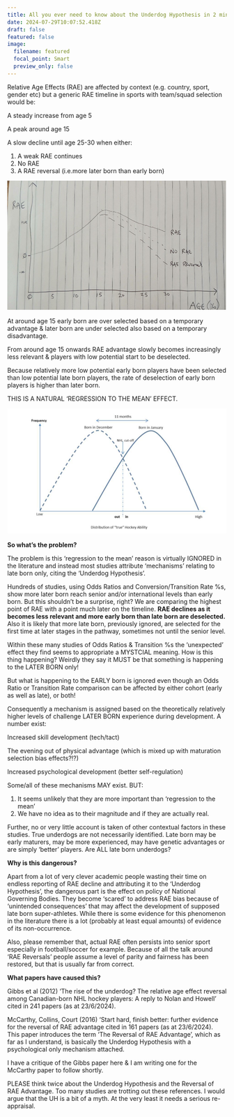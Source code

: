 ```yaml
---
title: All you ever need to know about the Underdog Hypothesis in 2 minutes
date: 2024-07-29T10:07:52.418Z
draft: false
featured: false
image:
  filename: featured
  focal_point: Smart
  preview_only: false
---
```

Relative Age Effects (RAE) are affected by context (e.g. country, sport, gender etc) but a generic RAE timeline in sports with team/squad selection would be:

A steady increase from age 5

A peak around age 15

A slow decline until age 25-30 when either:

1. A weak RAE continues
2. No RAE
3. A RAE reversal (i.e.more later born than early born)

![](rae-timeline.png)

At around age 15 early born are over selected based on a temporary advantage & later born are under selected also based on a temporary disadvantage.

From around age 15 onwards RAE advantage slowly becomes increasingly less relevant & players with low potential start to be deselected.

Because relatively more low potential early born players have been selected than low potential late born players, the rate of deselection of early born players is higher than later born. 

THIS IS A NATURAL ‘REGRESSION TO THE MEAN’ EFFECT.

![](rae-selection-bias.png)

**So what’s the problem?**

The problem is this ‘regression to the mean’ reason is virtually IGNORED in the literature and instead most studies attribute ‘mechanisms’ relating to late born only, citing the ‘Underdog Hypothesis’.

Hundreds of studies, using Odds Ratios and Conversion/Transition Rate %s, show more later born reach senior and/or international levels than early born. But this shouldn’t be a surprise, right? We are comparing the highest point of RAE with a point much later on the timeline. **RAE declines as it becomes less relevant and more early born than late born are deselected.** Also it is likely that more late born, previously ignored, are selected for the first time at later stages in the pathway, sometimes not until the senior level.

Within these many studies of Odds Ratios & Transition %s the ‘unexpected’ effect they find seems to appropriate a MYSTCIAL meaning. How is this thing happening? Weirdly they say it MUST be that something is happening to the LATER BORN only!

But what is happening to the EARLY born is ignored even though an Odds Ratio or Transition Rate comparison can be affected by either cohort (early as well as late), or both!

Consequently a mechanism is assigned based on the theoretically relatively higher levels of challenge LATER BORN experience during development. A number exist:

Increased skill development (tech/tact)

The evening out of physical advantage (which is mixed up with maturation selection bias effects?!?)

Increased psychological development (better self-regulation)

Some/all of these mechanisms MAY exist. BUT:

1. It seems unlikely that they are more important than ‘regression to the mean’
2. We have no idea as to their magnitude and if they are actually real.

Further, no or very little account is taken of other contextual factors in these studies. True underdogs are not necessarily identified. Late born may be early maturers, may be more experienced, may have genetic advantages or are simply ‘better’ players. Are ALL late born underdogs?

**Why is this dangerous?**

Apart from a lot of very clever academic people wasting their time on endless reporting of RAE decline and attributing it to the ‘Underdog Hypothesis’, the dangerous part is the effect on policy of National Governing Bodies. They become ‘scared’ to address RAE bias because of ‘unintended consequences’ that may affect the development of supposed late born super-athletes. While there is some evidence for this phenomenon in the literature there is a lot (probably at least equal amounts) of evidence of its non-occurrence.

Also, please remember that, actual RAE often persists into senior sport especially in football/soccer for example. Because of all the talk around ‘RAE Reversals’ people assume a level of parity and fairness has been restored, but that is usually far from correct.

**What papers have caused this?**

Gibbs et al (2012) ‘The rise of the underdog? The relative age effect reversal among Canadian-born NHL hockey players: A reply to Nolan and Howell’ cited in 241 papers (as at 23/6/2024).

McCarthy, Collins, Court (2016) ‘Start hard, finish better: further evidence for the reversal of RAE advantage cited in 161 papers (as at 23/6/2024). This paper introduces the term ‘The Reversal of RAE Advantage’, which as far as I understand, is basically the Underdog Hypothesis with a psychological only mechanism attached.

I have a critique of the Gibbs paper here & I am writing one for the McCarthy paper to follow shortly.

PLEASE think twice about the Underdog Hypothesis and the Reversal of RAE Advantage. Too many studies are trotting out these references. I would argue that the UH is a bit of a myth. At the very least it needs a serious re-appraisal.